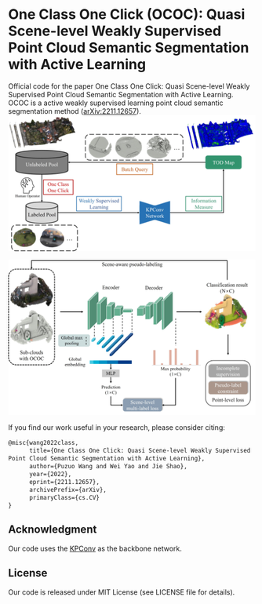 # One Class One Click (OCOC): Quasi Scene-level Weakly Supervised Point Cloud Semantic Segmentation with Active Learning
Official code for the paper One Class One Click: Quasi Scene-level Weakly Supervised Point Cloud Semantic Segmentation with Active Learning.
OCOC is a active weakly supervised learning point cloud semantic segmentation method ([arXiv:2211.12657](https://arxiv.org/abs/2211.12657)). 
![workflow](https://github.com/PuzoW/One-Class-One-Click/blob/main/doc/workflow.jpg)

![weak supervision](https://github.com/PuzoW/One-Class-One-Click/blob/main/doc/wsl.jpg)


If you find our work useful in your 
research, please consider citing:

```
@misc{wang2022class,
      title={One Class One Click: Quasi Scene-level Weakly Supervised Point Cloud Semantic Segmentation with Active Learning}, 
      author={Puzuo Wang and Wei Yao and Jie Shao},
      year={2022},
      eprint={2211.12657},
      archivePrefix={arXiv},
      primaryClass={cs.CV}
}
```
## Acknowledgment

Our code uses the <a href="https://github.com/HuguesTHOMAS/KPConv-PyTorch">KPConv</a> as the backbone network.

## License
Our code is released under MIT License (see LICENSE file for details).
